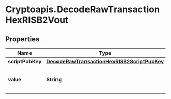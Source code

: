 # Cryptoapis.DecodeRawTransactionHexRISB2Vout

## Properties

Name | Type | Description | Notes
------------ | ------------- | ------------- | -------------
**scriptPubKey** | [**DecodeRawTransactionHexRISB2ScriptPubKey**](DecodeRawTransactionHexRISB2ScriptPubKey.md) |  | 
**value** | **String** | Represents the sent/received amount. | [optional] 


